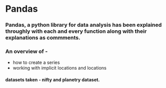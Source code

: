 # Pandas
### Pandas, a python library for data analysis has been explained throughly with each  and every function along with their explanations as commments. 

### An overview of - 

- how to create a series 
- working with implicit locations and locations
#### datasets taken - nifty and planetry dataset. 
